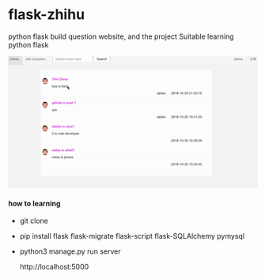 # flask-zhihu
python flask build question website, and the project Suitable learning python flask

![show](https://github.com/labike/flask-zhihu/blob/master/flask.gif)

#### how to learning

* git clone <repo>
  
* pip install flask flask-migrate flask-script flask-SQLAlchemy pymysql
  
* python3 manage.py run server
  
  http://localhost:5000
